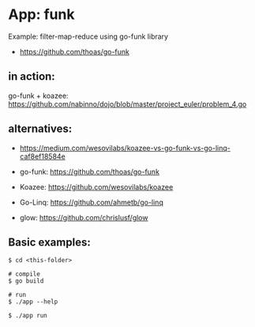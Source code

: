 # App: funk

Example: filter-map-reduce using go-funk library

- https://github.com/thoas/go-funk

## in action:

go-funk + koazee: https://github.com/nabinno/dojo/blob/master/project_euler/problem_4.go

## alternatives:

- https://medium.com/wesovilabs/koazee-vs-go-funk-vs-go-linq-caf8ef18584e

- go-funk: https://github.com/thoas/go-funk
- Koazee: https://github.com/wesovilabs/koazee
- Go-Linq: https://github.com/ahmetb/go-linq
- glow: https://github.com/chrislusf/glow   

## Basic examples:

```
$ cd <this-folder>

# compile 
$ go build

# run
$ ./app --help

$ ./app run
```
